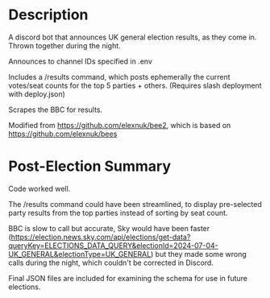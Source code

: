# Description
A discord bot that announces UK general election results, as they come in. Thrown together during the night.

Announces to channel IDs specified in .env

Includes a /results command, which posts ephemerally the current votes/seat counts for the top 5 parties + others. (Requires slash deployment with deploy.json)

Scrapes the BBC for results.

Modified from https://github.com/elexnuk/bee2, which is based on https://github.com/elexnuk/bees

# Post-Election Summary
Code worked well.

The /results command could have been streamlined, to display pre-selected party results from the top parties instead of sorting by seat count.

BBC is slow to call but accurate, Sky would have been faster (https://election.news.sky.com/api/elections/get-data?queryKey=ELECTIONS_DATA_QUERY&electionId=2024-07-04-UK_GENERAL&electionType=UK_GENERAL) but they made some wrong calls during the night, which couldn't be corrected in Discord.

Final JSON files are included for examining the schema for use in future elections.
